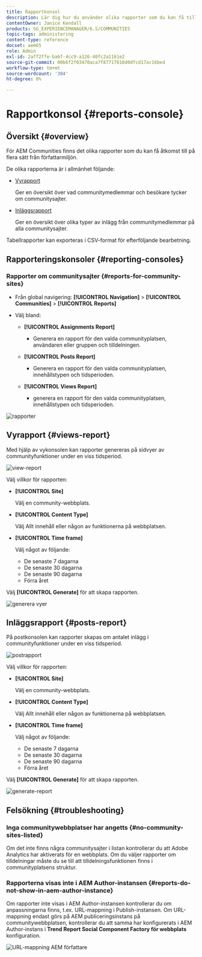 ```yaml
---
title: Rapportkonsol
description: Lär dig hur du använder olika rapporter som du kan få tillgång till på flera sätt i Adobe Experience Manager Author-miljön.
contentOwner: Janice Kendall
products: SG_EXPERIENCEMANAGER/6.5/COMMUNITIES
topic-tags: administering
content-type: reference
docset: aem65
role: Admin
exl-id: 2aff2ffe-ba6f-4cc9-a126-40fc2a1161e2
source-git-commit: 00b6f2f03470aca7f87717818d0dfcd17ac16bed
workflow-type: tm+mt
source-wordcount: '384'
ht-degree: 0%

---
```


# Rapportkonsol {#reports-console}

## Översikt {#overview}

För AEM Communities finns det olika rapporter som du kan få åtkomst till på flera sätt från författarmiljön.

De olika rapporterna är i allmänhet följande:

* [Vyrapport](#views-report)

  Ger en översikt över vad communitymedlemmar och besökare tycker om communitysajter.

* [Inläggsrapport](#posts-report)

  Ger en översikt över olika typer av inlägg från communitymedlemmar på alla communitysajter.

Tabellrapporter kan exporteras i CSV-format för efterföljande bearbetning.

## Rapporteringskonsoler {#reporting-consoles}

### Rapporter om communitysajter {#reports-for-community-sites}

* Från global navigering: **[!UICONTROL Navigation]** > **[!UICONTROL Communities]** >  **[!UICONTROL Reports]**

* Välj bland:

   * **[!UICONTROL Assignments Report]**

      * Generera en rapport för den valda communityplatsen, användaren eller gruppen och tilldelningen.

   * **[!UICONTROL Posts Report]**

      * Generera en rapport för den valda communityplatsen, innehållstypen och tidsperioden.

   * **[!UICONTROL Views Report]**

      * generera en rapport för den valda communityplatsen, innehållstypen och tidsperioden.

![rapporter](assets/reports1.png)

## Vyrapport {#views-report}

Med hjälp av vykonsolen kan rapporter genereras på sidvyer av communityfunktioner under en viss tidsperiod.

![view-report](assets/view-report.png)

Välj villkor för rapporten:

* **[!UICONTROL Site]**

  Välj en community-webbplats.

* **[!UICONTROL Content Type]**

  Välj Allt innehåll eller någon av funktionerna på webbplatsen.

* **[!UICONTROL Time frame]**

  Välj något av följande:

   * De senaste 7 dagarna
   * De senaste 30 dagarna
   * De senaste 90 dagarna
   * Förra året

Välj **[!UICONTROL Generate]** för att skapa rapporten.

![generera vyer](assets/generate-views.png)

## Inläggsrapport {#posts-report}

På postkonsolen kan rapporter skapas om antalet inlägg i communityfunktioner under en viss tidsperiod.

![postrapport](assets/posts-report.png)

Välj villkor för rapporten:

* **[!UICONTROL Site]**

  Välj en community-webbplats.

* **[!UICONTROL Content Type]**

  Välj Allt innehåll eller någon av funktionerna på webbplatsen.

* **[!UICONTROL Time frame]**

  Välj något av följande:

   * De senaste 7 dagarna
   * De senaste 30 dagarna
   * De senaste 90 dagarna
   * Förra året

Välj **[!UICONTROL Generate]** för att skapa rapporten.

![generate-report](assets/generate-posts-report.png)

## Felsökning {#troubleshooting}

### Inga communitywebbplatser har angetts {#no-community-sites-listed}

Om det inte finns några communitysajter i listan kontrollerar du att Adobe Analytics har aktiverats för en webbplats. Om du väljer rapporter om tilldelningar måste du se till att tilldelningsfunktionen finns i communityplatsens struktur.

### Rapporterna visas inte i AEM Author-instansen {#reports-do-not-show-in-aem-author-instance}

Om rapporter inte visas i AEM Author-instansen kontrollerar du om anpassningarna finns, t.ex. URL-mappning i Publish-instansen. Om URL-mappning endast görs på AEM publiceringsinstans på communitywebbplatsen, kontrollerar du att samma har konfigurerats i AEM Author-instans i **Trend Report Social Component Factory för webbplats** konfiguration.

![URL-mappning AEM författare](assets/sitetrend.png)

